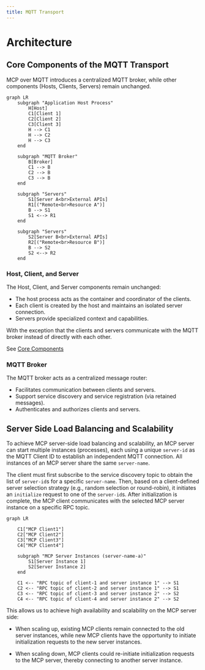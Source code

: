 ```yaml
---
title: MQTT Transport
---
```


# Architecture

## Core Components of the MQTT Transport

MCP over MQTT introduces a centralized MQTT broker, while other components (Hosts, Clients, Servers) remain unchanged.

```mermaid
graph LR
    subgraph "Application Host Process"
        H[Host]
        C1[Client 1]
        C2[Client 2]
        C3[Client 3]
        H --> C1
        H --> C2
        H --> C3
    end

    subgraph "MQTT Broker"
        B[Broker]
        C1 --> B
        C2 --> B
        C3 --> B
    end

    subgraph "Servers"
        S1[Server A<br>External APIs]
        R1[("Remote<br>Resource A")]
        B --> S1
        S1 <--> R1
    end

    subgraph "Servers"
        S2[Server B<br>External APIs]
        R2[("Remote<br>Resource B")]
        B --> S2
        S2 <--> R2
    end
```

### Host, Client, and Server

The Host, Client, and Server components remain unchanged:

- The host process acts as the container and coordinator of the clients.
- Each client is created by the host and maintains an isolated server connection.
- Servers provide specialized context and capabilities.

With the exception that the clients and servers communicate with the MQTT broker instead of directly with each other.

See [Core Components](https://spec.modelcontextprotocol.io/specification/2025-03-26/architecture/#core-components)

### MQTT Broker

The MQTT broker acts as a centralized message router:
- Facilitates communication between clients and servers.
- Support service discovery and service registration (via retained messages).
- Authenticates and authorizes clients and servers.

## Server Side Load Balancing and Scalability

To achieve MCP server-side load balancing and scalability, an MCP server can start multiple instances (processes), each using a unique `server-id` as the MQTT Client ID to establish an independent MQTT connection. All instances of an MCP server share the same `server-name`.

The client must first subscribe to the service discovery topic to obtain the list of `server-id`s for a specific `server-name`. Then, based on a client-defined server selection strategy (e.g., random selection or round-robin), it initiates an `initialize` request to one of the `server-id`s. After initialization is complete, the MCP client communicates with the selected MCP server instance on a specific RPC topic.

```mermaid
graph LR

    C1["MCP Client1"]
    C2["MCP Client2"]
    C3["MCP Client3"]
    C4["MCP Client4"]

    subgraph "MCP Server Instances (server-name-a)"
        S1[Server Instance 1]
        S2[Server Instance 2]
    end

    C1 <-- "RPC topic of client-1 and server instance 1" --> S1
    C2 <-- "RPC topic of client-2 and server instance 1" --> S1
    C3 <-- "RPC topic of client-3 and server instance 2" --> S2
    C4 <-- "RPC topic of client-4 and server instance 2" --> S2

```

This allows us to achieve high availability and scalability on the MCP server side:

- When scaling up, existing MCP clients remain connected to the old server instances, while new MCP clients have the opportunity to initiate initialization requests to the new server instances.

- When scaling down, MCP clients could re-initiate initialization requests to the MCP server, thereby connecting to another server instance.
